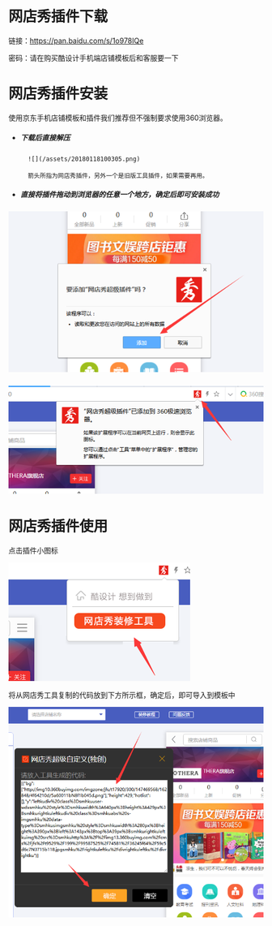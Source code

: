 # 网店秀插件下载

链接：https://pan.baidu.com/s/1o978IQe 

密码：请在购买酷设计手机端店铺模板后和客服要一下

# 网店秀插件安装

使用京东手机店铺模板和插件我们推荐但不强制要求使用360浏览器。

* ##### 下载后直接解压

        ![](/assets/20180118100305.png)

        箭头所指为网店秀插件，另外一个是旧版工具插件，如果需要再用。

* ##### 直接将插件拖动到浏览器的任意一个地方，确定后即可安装成功

#####        ![](/assets/20180118100455.png)

![](/assets/20180118100522.png)

# 网店秀插件使用

点击插件小图标

![](/assets/20180118100555.png)

将从网店秀工具复制的代码放到下方所示框，确定后，即可导入到模板中

![](/assets/20180118100645.png)

